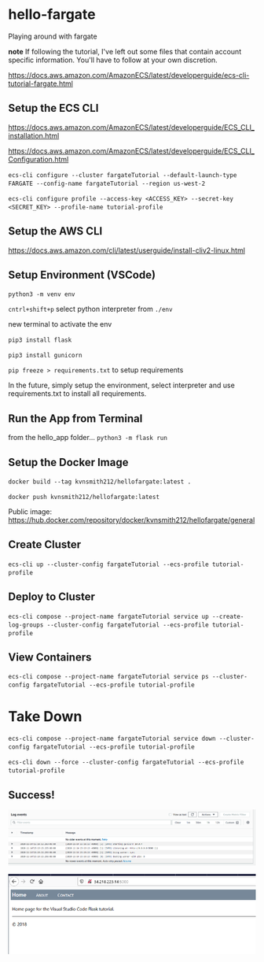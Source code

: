 # hello-fargate
Playing around with fargate

**note** If following the tutorial, I've left out some files that contain account specific information. You'll have to follow at your own discretion. 

https://docs.aws.amazon.com/AmazonECS/latest/developerguide/ecs-cli-tutorial-fargate.html

## Setup the ECS CLI
https://docs.aws.amazon.com/AmazonECS/latest/developerguide/ECS_CLI_installation.html

https://docs.aws.amazon.com/AmazonECS/latest/developerguide/ECS_CLI_Configuration.html

`ecs-cli configure --cluster fargateTutorial --default-launch-type FARGATE --config-name fargateTutorial --region us-west-2`

`ecs-cli configure profile --access-key <ACCESS_KEY> --secret-key <SECRET_KEY> --profile-name tutorial-profile`

## Setup the AWS CLI
https://docs.aws.amazon.com/cli/latest/userguide/install-cliv2-linux.html

## Setup Environment (VSCode)
`python3 -m venv env`

`cntrl+shift+p` select python interpreter from `./env`

new terminal to activate the env

`pip3 install flask`

`pip3 install gunicorn`

`pip freeze > requirements.txt` to setup requirements

In the future, simply setup the environment, select interpreter and use requirements.txt to install all requirements.

## Run the App from Terminal
from the hello_app folder... `python3 -m flask run`

## Setup the Docker Image

`docker build --tag kvnsmith212/hellofargate:latest .`

`docker push kvnsmith212/hellofargate:latest`

Public image: https://hub.docker.com/repository/docker/kvnsmith212/hellofargate/general

## Create Cluster
`ecs-cli up --cluster-config fargateTutorial --ecs-profile tutorial-profile`

## Deploy to Cluster
`ecs-cli compose --project-name fargateTutorial service up --create-log-groups --cluster-config fargateTutorial --ecs-profile tutorial-profile`

## View Containers
`ecs-cli compose --project-name fargateTutorial service ps --cluster-config fargateTutorial --ecs-profile tutorial-profile`

# Take Down
`ecs-cli compose --project-name fargateTutorial service down --cluster-config fargateTutorial --ecs-profile tutorial-profile`

`ecs-cli down --force --cluster-config fargateTutorial --ecs-profile tutorial-profile`

## Success!

![Image of logs](images/hello_fargate_1.PNG)

![Image of site running in ecs](images/hello_fargate_2.PNG)